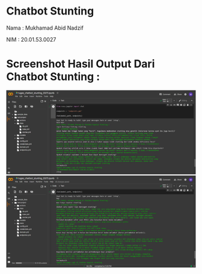 # Chatbot Stunting
Nama : Mukhamad Abid Nadzif 

NIM : 20.01.53.0027

# Screenshot Hasil Output Dari Chatbot Stunting :
![Tampilan](https://github.com/mabidnadzif/chatbot_stunting/blob/main/Output/Output1.jpg)
![Tampilan](https://github.com/mabidnadzif/chatbot_stunting/blob/main/Output/Output2.jpg)
